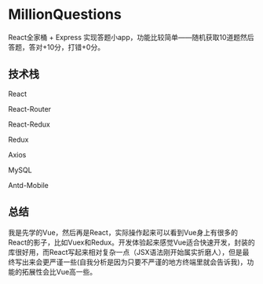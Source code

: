 # MillionQuestions

React全家桶 + Express 实现答题小app，功能比较简单——随机获取10道题然后答题，答对+10分，打错+0分。

## 技术栈

React

React-Router

React-Redux

Redux

Axios

MySQL

Antd-Mobile

## 总结

我是先学的Vue，然后再是React，实际操作起来可以看到Vue身上有很多的React的影子，比如Vuex和Redux。开发体验起来感觉Vue适合快速开发，封装的库很好用，而React写起来相对复杂一点（JSX语法刚开始属实折磨人），但是最终写出来会更严谨一些(自我分析是因为只要不严谨的地方终端里就会告诉我)，功能的拓展性会比Vue高一些。


